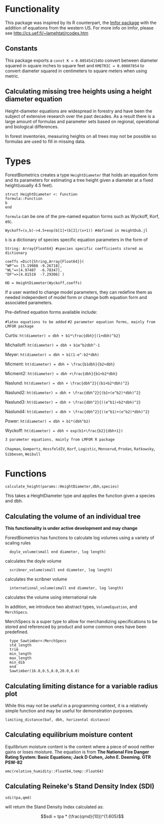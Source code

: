 # Functionality

This package was inspired by its R counterpart, the [lmfor package](https://CRAN.R-project.org/package=lmfor) with the addition of equations from the western US. For more info on lmfor, please see http://cs.uef.fi/~lamehtat/rcodes.htm

## Constants
This package exports a `const K = 0.005454154`to convert between diameter squared in square inches to square feet and `KMETRIC = 0.00007854` to convert diameter squared in centimeters to square meters when using metric.

## Calculating missing tree heights using a height diameter equation
Height-diameter equations are widespread in forestry and have been the subject of extensive research over the past decades.
As a result there is a large amount of formulas and parameter sets based on regional, operational and biological differences.

In forest inventories, measuring heights on all trees may not be possible so formulas are used to fill in missing data.

# Types

ForestBiometrics creates a type `HeightDiameter` that holds an equation form and its parameters for estimating a tree height given a diameter at a fixed height(usually 4.5 feet).

    struct HeightDiameter <: Function
    formula::Function
    b
    end

`formula` can be one of the pre-named equation forms such as Wyckoff, Korf, etc.

    Wyckoff=(x,b)->4.5+exp(b[1]+(b[2]/(x+1)) #defined in HeightDub.jl

`b` is a dictionary of species specific equation parameters in the form of

    String: Array{Float64} #species specific coefficients stored as dictionary

    coeffs =Dict{String,Array{Float64}}(
    "WP"=> [5.19988	-9.26718],
    "WL"=>[4.97407	-6.78347],
    "DF"=>[4.81519	-7.29306] )

    HD = HeightDiameter(Wyckoff,coeffs)

If a user wanted to change model parameters, they can redefine them as needed independent of model form or change both equation form and associated parameters.

Pre-defined equation forms available include:

`#latex equations to be added`
`#2 parameter equation forms, mainly from LMFOR package`

Curtis: ``ht(diameter) = dbh + b1*\frac{dbh}{(1+dbh)^b2}``

Michailoff: ``ht(diameter) = dbh + b1e^b2dbh^-1``

Meyer: ``ht(diameter) = dbh + b1(1-e^-b2*dbh)``

Micment: ``ht(diameter) = dbh + \frac{b1dbh}{b2+dbh}``

Micment2: ``ht(diameter) = dbh +\frac{dbh}{b1+b2*dbh}``

Naslund: ``ht(diameter) = dbh + \frac{dbh^2}{(b1+b2*dbh)^2}``

Naslund2: ``ht(diameter) = dbh + \frac{dbh^2}{(b1+(e^b2)*dbh)^2}``

Naslund3: ``ht(diameter) = dbh + \frac{dbh^2}{((e^b1)+b2*dbh)^2}``

Naslund4: ``ht(diameter) = dbh + \frac{dbh^2}{((e^b1)+(e^b2)*dbh)^2}``

Power: ``ht(diameter) = dbh + b1*(dbh^b2)``

Wyckoff: ``ht(diameter) = dbh + exp(b1+\frac{b2}{dbh+1})``

`3 parameter equations, mainly from LMFOR R package`

`Chapman`,
`Gompertz`,
`HossfeldIV`,
`Korf`,
`Logistic`,
`Monserud`,
`Prodan`,
`Ratkowsky`,
`Sibbesen`,
`Weibull`

# Functions

`calculate_height(params::HeightDiameter,dbh,species)`

This takes a HeightDiameter type and applies the function given a species and dbh.

## Calculating the volume of an individual tree

**This functionality is under active development and may change**

ForestBiometrics has functions to calculate log volumes using a variety of scaling rules

      doyle_volume(small end diameter, log length)

calculates the doyle volume

      scribner_volume(small end diameter, log length)

calculates the scribner volume

      international_volume(small end diameter, log length)

calculates the volume using international rule

In addition, we introduce two abstract types, `VolumeEquation`, and `MerchSpecs`.

MerchSpecs is a super type to allow for merchandizing specifications to be stored and referenced by product and some common ones have been predefined.

      type Sawtimber<:MerchSpecs
      std_length
      trim
      min_length
      max_length
      min_dib
      end
      Sawtimber(16.0,0.5,8.0,20.0,6.0)


## Calculating limiting distance for a variable radius plot

While this may not be useful in a programming context, it is a relatively simple function and may be useful for demonstration purposes.

    limiting_distance(baf, dbh, horizontal distance)


## Calculating equilibrium moisture content

Equilibrium moisture content is the content where a piece of wood neither gains or loses moisture. The equation is from
**The National Fire Danger Rating System: Basic Equations;
Jack D Cohen, John E. Deeming. GTR PSW-82**

    emc(relative_humidity::Float64,temp::Float64)


## Calculating Reineke's Stand Density Index (SDI)

    sdi(tpa,qmd)

will return the Stand Density Index calculated as:

```math
sdi = tpa * (\frac{qmd}{10})^{1.605}
```
